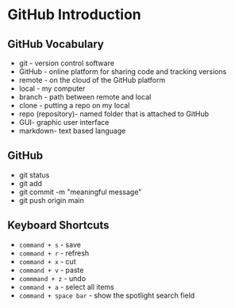 # GitHub Introduction

## GitHub Vocabulary
- git - version control software
- GitHub - online platform for sharing code and tracking versions
- remote - on the cloud of the GitHub platform
- local - my computer
- branch - path between remote and local
- clone - putting a repo on my local
- repo (repository)- named folder that is attached to GitHub
- GUI- graphic user interface
- markdown- text based language  

## GitHub
- git status
- git add <file-name>
- git commit -m "meaningful message"
- git push origin main

## Keyboard Shortcuts
- `command + s` - save
- `command + r` - refresh
- `command + x` - cut
- `command + v` - paste
- `commmand + z` - undo
- `command + a` - select all items
- `command + space bar` - show the spotlight search field

